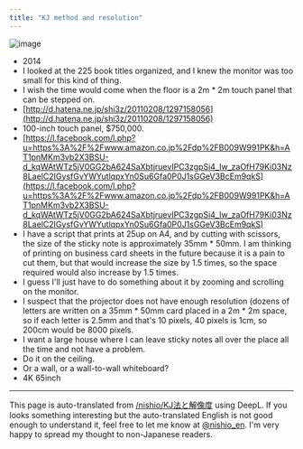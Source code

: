```yaml
---
title: "KJ method and resolution"
---
```


![image](https://gyazo.com/0dc549b89a8d4abe24be7b86168eb519/thumb/1000)
- 2014
- I looked at the 225 book titles organized, and I knew the monitor was too small for this kind of thing.
- I wish the time would come when the floor is a 2m * 2m touch panel that can be stepped on.
- [http://d.hatena.ne.jp/shi3z/20110208/1297158056](http://d.hatena.ne.jp/shi3z/20110208/1297158056)
- 100-inch touch panel, $750,000.
- [https://l.facebook.com/l.php?u=https%3A%2F%2Fwww.amazon.co.jp%2Fdp%2FB009W991PK&h=AT1pnMKm3vb2X3BSU-d_kqWAtWTz5jV0GG2bA624SaXbtjruevIPC3zgpSi4_Iw_zaOfH79Ki03Nz8LaelC2IGysfGvYWYutlqpxYn0Su6Gfa0P0J1sGGeV3BcEm9qkS](https://l.facebook.com/l.php?u=https%3A%2F%2Fwww.amazon.co.jp%2Fdp%2FB009W991PK&h=AT1pnMKm3vb2X3BSU-d_kqWAtWTz5jV0GG2bA624SaXbtjruevIPC3zgpSi4_Iw_zaOfH79Ki03Nz8LaelC2IGysfGvYWYutlqpxYn0Su6Gfa0P0J1sGGeV3BcEm9qkS)
- I have a script that prints at 25up on A4, and by cutting with scissors, the size of the sticky note is approximately 35mm * 50mm. I am thinking of printing on business card sheets in the future because it is a pain to cut them, but that would increase the size by 1.5 times, so the space required would also increase by 1.5 times.
- I guess I'll just have to do something about it by zooming and scrolling on the monitor.
- I suspect that the projector does not have enough resolution (dozens of letters are written on a 35mm * 50mm card placed in a 2m * 2m space, so if each letter is 2.5mm and that's 10 pixels, 40 pixels is 1cm, so 200cm would be 8000 pixels.
- I want a large house where I can leave sticky notes all over the place all the time and not have a problem.
- Do it on the ceiling.
- Or a wall, or a wall-to-wall whiteboard?
- 4K 65inch

---
This page is auto-translated from [/nishio/KJ法と解像度](https://scrapbox.io/nishio/KJ法と解像度) using DeepL. If you looks something interesting but the auto-translated English is not good enough to understand it, feel free to let me know at [@nishio_en](https://twitter.com/nishio_en). I'm very happy to spread my thought to non-Japanese readers.